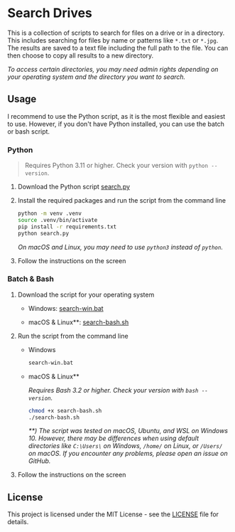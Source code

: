 # Search Drives

This is a collection of scripts to search for files on a drive or in a directory. This includes searching for files by name or patterns like `*.txt` or `*.jpg`. The results are saved to a text file including the full path to the file. You can then choose to copy all results to a new directory.

_To access certain directories, you may need admin rights depending on your operating system and the directory you want to search._

## Usage

I recommend to use the Python script, as it is the most flexible and easiest to use. However, if you don't have Python installed, you can use the batch or bash script.

### Python

> Requires Python 3.11 or higher. Check your version with `python --version`.

1. Download the Python script [search.py](search.py)

2. Install the required packages and run the script from the command line

    ```bash
    python -m venv .venv
    source .venv/bin/activate
    pip install -r requirements.txt
    python search.py
    ```

    _On macOS and Linux, you may need to use `python3` instead of `python`._

3. Follow the instructions on the screen

### Batch & Bash

1. Download the script for your operating system

    - Windows: [search-win.bat](shell-scripts/search-win.bat)

    - macOS & Linux\*\*: [search-bash.sh](shell-scripts/search-bash.sh)

2. Run the script from the command line

    - Windows

        ```bat
        search-win.bat
        ```

    - macOS & Linux\*\*

        _Requires Bash 3.2 or higher. Check your version with `bash --version`._

        ```bash
        chmod +x search-bash.sh
        ./search-bash.sh
        ```

        _\*\*) The script was tested on macOS, Ubuntu, and WSL on Windows 10. However, there may be differences when using default directories like `C:\Users\` on Windows, `/home/` on Linux, or `/Users/` on macOS. If you encounter any problems, please open an issue on GitHub._

3. Follow the instructions on the screen

## License

This project is licensed under the MIT License - see the [LICENSE](LICENSE) file for details.
